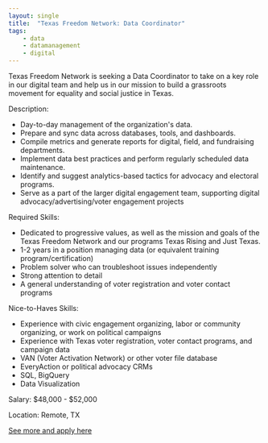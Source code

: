 ```yaml
---
layout: single
title:  "Texas Freedom Network: Data Coordinator"
tags: 
    - data
    - datamanagement
    - digital
---
```

Texas Freedom Network is seeking a Data Coordinator to take on a key role in our digital team and help us in our mission to build a grassroots movement for equality and social justice in Texas.

Description:
* Day-to-day management of the organization's data.
* Prepare and sync data across databases, tools, and dashboards.
* Compile metrics and generate reports for digital, field, and fundraising departments.
* Implement data best practices and perform regularly scheduled data maintenance.
* Identify and suggest analytics-based tactics for advocacy and electoral programs.
* Serve as a part of the larger digital engagement team, supporting digital advocacy/advertising/voter engagement projects

Required Skills:
* Dedicated to progressive values, as well as the mission and goals of the Texas Freedom Network and our programs Texas Rising and Just Texas.
* 1-2 years in a position managing data (or equivalent training program/certification)
* Problem solver who can troubleshoot issues independently
* Strong attention to detail
* A general understanding of voter registration and voter contact programs

Nice-to-Haves Skills:
* Experience with civic engagement organizing, labor or community organizing, or work on political campaigns 
* Experience with Texas voter registration, voter contact programs, and campaign data
* VAN (Voter Activation Network) or other voter file database
* EveryAction or political advocacy CRMs
* SQL, BigQuery
* Data Visualization


Salary: $48,000 - $52,000

Location: Remote, TX


[See more and apply here](https://app.trinethire.com/companies/30391-texas-freedom-network/jobs/28015-data-coordinator)

